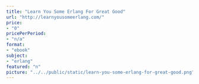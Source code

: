 ```yaml
---
title: "Learn You Some Erlang For Great Good"
url: "http://learnyousomeerlang.com/"
price: 
- "0"
pricePerPeriod: 
- "n/a"
format: 
- "ebook"
subject: 
- "erlang"
featured: "n"
picture: "../../public/static/learn-you-some-erlang-for-great-good.png"
---
```

